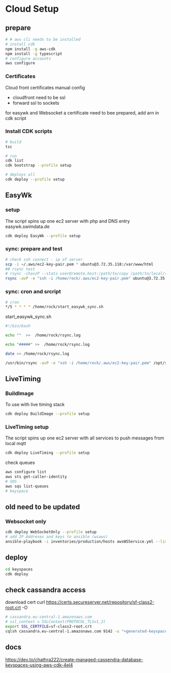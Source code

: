 # Cloud Setup

## prepare

``` bash
# # aws cli needs to be installed
# install cdk
npm install -g aws-cdk
npm install -g typescript
# configure accounts
aws configure
```

### Certificates

Cloud front certificates manual config  

* cloudfront need to be ssl
* forward ssl to sockets
  
for easywk and Websocket a certificate need to bee prepared, add arn in cdk script

### Install CDK scripts

```bash
# build
tsc

# run
cdk list
cdk bootstrap --profile setup

# deploys all
cdk deploy --profile setup
```

## EasyWk

### setup

The script spins up one ec2 server with php and DNS entry easywk.swimdata.de

```bash
cdk deploy EasyWk --profile setup
```

### sync: prepare and test

```bash
# check ssh connect - ip of server
scp -i ~/.aws/ec2-key-pair.pem * ubuntu@3.72.35.118:/var/www/html
## rsync test
# rsync -chavzP --stats user@remote.host:/path/to/copy /path/to/local/storage
rsync -avP -e "ssh -i /home/rock/.aws/ec2-key-pair.pem" ubuntu@3.72.35.118:/var/www/html /opt/shared/lenex/sad/live
```

### sync: cron and srcript

```bash
# cron
*/5 * * * * /home/rock/start_easywk_sync.sh
```

start_easywk_sync.sh

```bash
#!/bin/bash

echo ""  >>  /home/rock/rsync.log

echo "#####" >>  /home/rock/rsync.log

date >> /home/rock/rsync.log

/usr/bin/rsync -avP -e "ssh -i /home/rock/.aws/ec2-key-pair.pem" /opt/shared/lenex/sad/live/* ubuntu@3.72.35.118:/var/www/html >> /home/rock/rsync.log
```

## LiveTiming

### BuildImage

To use with live timing stack

```bash
cdk deploy BuildImage --profile setup
```

### LiveTiming setup

The script spins up one ec2 server with all services to push messages from local mqtt

```bash
cdk deploy LiveTiming --profile setup
```

check queues

```bash
aws configure list
aws sts get-caller-identity
# SQS
aws sqs list-queues
# keyspace
```

## old need to be updated

### Websocket only

```bash
cdk deploy WebSocketOnly --profile setup
# add IP Addreses and keys to ansible (wsaws)
ansible-playbook -i inventories/production/hosts awsWSService.yml --limit=wsaws -e global_clean_all=true
```

## deploy

```bash
cd keyspaces
cdk deploy
```

## check cassandra access

download cert curl https://certs.secureserver.net/repository/sf-class2-root.crt -O

```bash
# cassandra.eu-central-1.amazonaws.com
# ssl_context = SSLContext(PROTOCOL_TLSv1_2)
export SSL_CERTFILE=sf-class2-root.crt
cqlsh cassandra.eu-central-1.amazonaws.com 9142 -u "<generated-keyspace-useranme>" -p "<generated-keyspace-password>" --ssl --ssl_context PROTOCOL_TLSv1_2
```

## docs

<https://dev.to/chathra222/create-managed-cassendra-database-keyspaces-using-aws-cdk-4el4>
